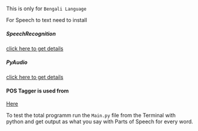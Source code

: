 This is only for `Bengali Language`

For Speech to text need to install
<h5>SpeechRecognition</h5>
<a href="https://pypi.org/project/SpeechRecognition/">click here to get details</a>

<h5>PyAudio</h5>
<a href="https://pypi.org/project/PyAudio/" target="_blank">click here to get details</a>
<h4>POS Tagger is used from</h4>
<a href="https://github.com/sagarABTwain/Bangla-Language-Tool-Kit" target="_blank">Here</a>

To test the total programm run the `Main.py` file from the Terminal with python and get output as what you say with Parts of Speech for every word.
